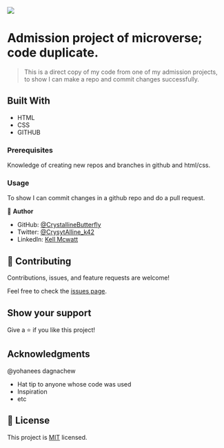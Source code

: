 ![](https://img.shields.io/badge/Microverse-blueviolet)

# Admission project of microverse; code duplicate.

> This is a direct copy of my code from one of my admission projects, to show I can make a repo and commit changes successfully. 


## Built With

- HTML
- CSS
- GITHUB


### Prerequisites

Knowledge of creating new repos and branches in github and html/css.


### Usage

To show I can commit changes in a github repo and do a pull request. 



👤 **Author**

- GitHub: [@CrystallineButterfly](https://github.com/CrystallineButterfly)
- Twitter: [@CrysytAlline_k42](https://twitter.com/CrystAlline_k42)
- LinkedIn: [Kell Mcwatt](https://linkedin.com/in/Kell_Mcwatt)


## 🤝 Contributing

Contributions, issues, and feature requests are welcome!

Feel free to check the [issues page](../../issues/).

## Show your support

Give a ⭐️ if you like this project!

## Acknowledgments

@yohanees dagnachew
- Hat tip to anyone whose code was used
- Inspiration
- etc

## 📝 License

This project is [MIT](./MIT.md) licensed.
